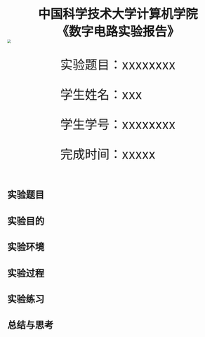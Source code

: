 


<div style="text-align:center;font-size:2em;font-weight:bold">中国科学技术大学计算机学院</div>

<div style="text-align:center;font-size:2em;font-weight:bold">《数字电路实验报告》</div>







<img src="../logo.png" style="zoom: 50%;" />









<div style="display: flex;flex-direction: column;align-items: center;font-size:2em">
<div>
<p>实验题目：xxxxxxxx</p>
<p>学生姓名：xxx</p>
<p>学生学号：xxxxxxxx</p>
<p>完成时间：xxxxx</p>
</div>
</div>

<div style="page-break-after:always"></div>


## 实验题目



## 实验目的



## 实验环境



## 实验过程



## 实验练习



## 总结与思考